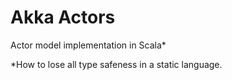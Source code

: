 #  Akka Actors
 Actor model implementation in Scala* 
 
 *How to lose all type safeness in a static language.